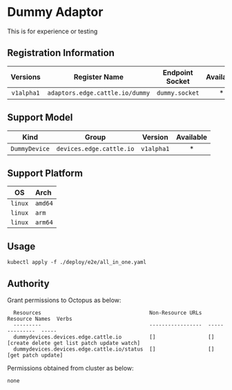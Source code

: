 # Dummy Adaptor

This is for experience or testing

## Registration Information

|  Versions | Register Name | Endpoint Socket | Available |
|:---:|:---:|:---:|:---:|
|  `v1alpha1` | `adaptors.edge.cattle.io/dummy` | `dummy.socket` | * |

## Support Model

| Kind | Group | Version | Available | 
|:---:|:---:|:---:|:---:|
| `DummyDevice` | `devices.edge.cattle.io` | `v1alpha1` | * |

## Support Platform

| OS | Arch |
|:---:|:---|
| `linux` | `amd64` |
| `linux` | `arm` |
| `linux` | `arm64` |

## Usage

```shell script
kubectl apply -f ./deploy/e2e/all_in_one.yaml
```

## Authority

Grant permissions to Octopus as below:

```text
  Resources                                   Non-Resource URLs  Resource Names  Verbs
  ---------                                   -----------------  --------------  -----
  dummydevices.devices.edge.cattle.io         []                 []              [create delete get list patch update watch]
  dummydevices.devices.edge.cattle.io/status  []                 []              [get patch update]
```

Permissions obtained from cluster as below: 

```text
none
```
